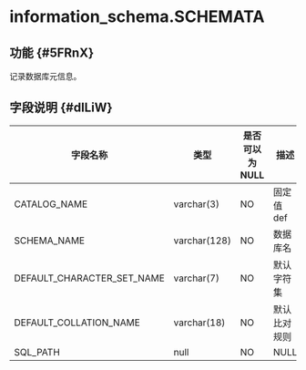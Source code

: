information_schema.SCHEMATA 
================================================



功能 {#5FRnX}
-----------

记录数据库元信息。

字段说明 {#dILiW}
-------------



|          **字段名称**          |    **类型**    | **是否可以为 NULL** | **描述**  |
|----------------------------|--------------|----------------|---------|
| CATALOG_NAME               | varchar(3)   | NO             | 固定值 def |
| SCHEMA_NAME                | varchar(128) | NO             | 数据库名    |
| DEFAULT_CHARACTER_SET_NAME | varchar(7)   | NO             | 默认字符集   |
| DEFAULT_COLLATION_NAME     | varchar(18)  | NO             | 默认比对规则  |
| SQL_PATH                   | null         | NO             | NULL    |


